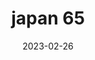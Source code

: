 ---
weight: 65
images: 
- /images/Japan/DSCF9313.jpg
title: japan 65
date: 2023-02-26
tags:
- japan
---